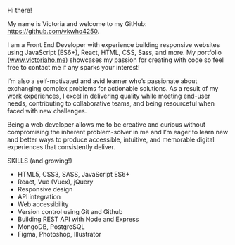 Hi there!

My name is Victoria and welcome to my GitHub: https://github.com/vkwho4250.

I am a Front End Developer with experience building responsive websites using JavaScript (ES6+), React, HTML, CSS, Sass, and more. My portfolio (www.victoriaho.me) showcases my passion for creating with code so feel free to contact me if any sparks your interest! 

I’m also a self-motivated and avid learner who’s passionate about exchanging complex problems for actionable solutions. As a result of my work experiences, I excel in delivering quality while meeting end-user needs, contributing to collaborative teams, and being resourceful when faced with new challenges. 

Being a web developer allows me to be creative and curious without compromising the inherent problem-solver in me and I’m eager to learn new and better ways to produce accessible, intuitive, and memorable digital experiences that consistently deliver.

SKILLS (and growing!)
- HTML5, CSS3, SASS, JavaScript ES6+
- React, Vue (Vuex), jQuery 
- Responsive design
- API integration
- Web accessibility
- Version control using Git and Github
- Building REST API with Node and Express
- MongoDB, PostgreSQL
- Figma, Photoshop, Illustrator

<!---
vkwho4250/vkwho4250 is a ✨ special ✨ repository because its `README.md` (this file) appears on your GitHub profile.
You can click the Preview link to take a look at your changes.
--->
